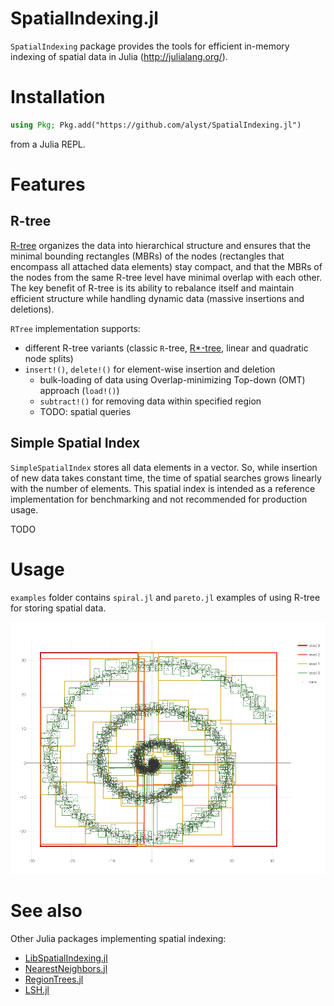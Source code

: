 SpatialIndexing.jl
==============

`SpatialIndexing` package provides the tools for efficient in-memory indexing of
spatial data in Julia (http://julialang.org/).

# Installation
```julia
using Pkg; Pkg.add("https://github.com/alyst/SpatialIndexing.jl")
```
from a Julia REPL.

# Features

## R-tree

[R-tree](https://en.wikipedia.org/wiki/R-tree) organizes the data into
hierarchical structure and ensures that the minimal bounding rectangles (MBRs)
of the nodes (rectangles that encompass all attached data elements) stay compact,
and that the MBRs of the nodes from the same R-tree level have minimal overlap
with each other. The key benefit of R-tree is its ability to rebalance itself
and maintain efficient structure while handling dynamic data (massive insertions
and deletions).

`RTree` implementation supports:
  * different R-tree variants (classic `R`-tree, [R*-tree](https://en.wikipedia.org/wiki/R*_tree),
linear and quadratic node splits)
* `insert!()`, `delete!()` for element-wise insertion and deletion
  * bulk-loading of data using Overlap-minimizing Top-down (OMT) approach (`load!()`)
  * `subtract!()` for removing data within specified region
  * TODO: spatial queries

## Simple Spatial Index

`SimpleSpatialIndex` stores all data elements in a vector. So, while insertion
of new data takes constant time, the time of spatial searches grows linearly
with the number of elements. This spatial index is intended as a reference
implementation for benchmarking and not recommended for production usage.

TODO

# Usage

`examples` folder contains `spiral.jl` and `pareto.jl` examples of using R-tree
for storing spatial data.

![R*-tree of 10000 random points (sequential insertions)](examples/spiral_rtree_seq.png)

# See also

Other Julia packages implementing spatial indexing:

  * [LibSpatialIndexing.jl](https://github.com/yeesian/LibSpatialIndex.jl)
  * [NearestNeighbors.jl](https://github.com/KristofferC/NearestNeighbors.jl)
  * [RegionTrees.jl](https://github.com/rdeits/RegionTrees.jl)
  * [LSH.jl](https://github.com/Keno/LSH.jl)
